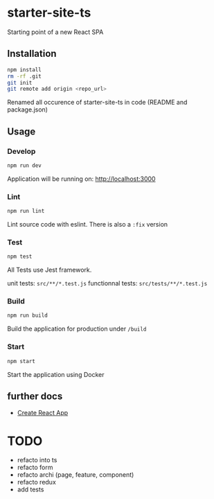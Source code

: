 # starter-site-ts

Starting point of a new React SPA

## Installation
```sh
npm install
rm -rf .git
git init
git remote add origin <repo_url>
```

Renamed all occurence of starter-site-ts in code (README and package.json)

## Usage

### Develop
```js
npm run dev
```
Application will be running on: [http://localhost:3000](http://localhost:3000)

### Lint
```sh
npm run lint
```
Lint source code with eslint.
There is also a `:fix` version

### Test
```sh
npm test
```
All Tests use Jest framework.

unit tests: `src/**/*.test.js`
functionnal tests: `src/tests/**/*.test.js`

### Build
```sh
npm run build
```
Build the application for production under `/build`

### Start
```sh
npm start
```
Start the application using Docker

## further docs
- [Create React App](https://github.com/facebookincubator/create-react-app)

# TODO
- refacto into ts
- refacto form
- refacto archi (page, feature, component)
- refacto redux
- add tests
